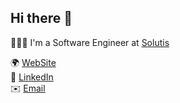 ## Hi there 👋
🧑🏻‍💻 I'm a Software Engineer at [Solutis](https://solutis.com.br)

🌍 [WebSite](https://whoamindx.github.io)<br>
💼 [LinkedIn](https://www.linkedin.com/in/whoamindx)<br>
✉️ [Email](mailto:gabriel.ndr.sky@gmail.com)
